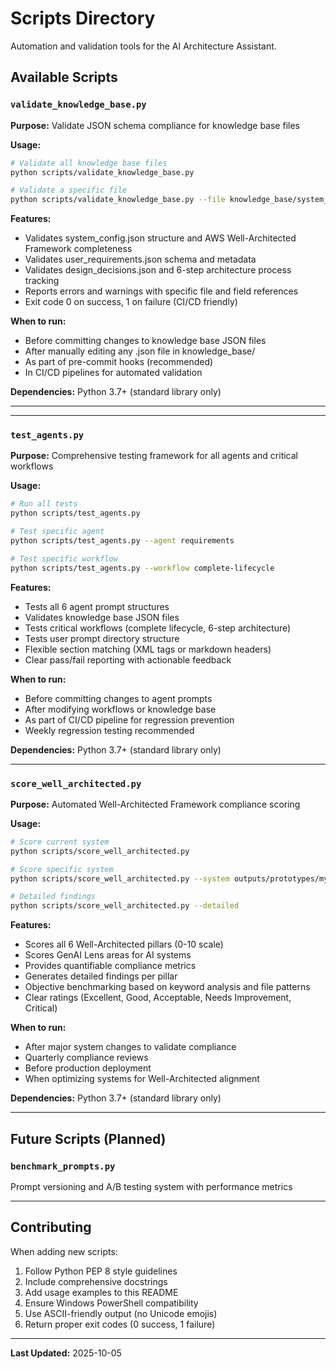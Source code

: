 # Scripts Directory

Automation and validation tools for the AI Architecture Assistant.

## Available Scripts

### `validate_knowledge_base.py`

**Purpose:** Validate JSON schema compliance for knowledge base files

**Usage:**
```bash
# Validate all knowledge base files
python scripts/validate_knowledge_base.py

# Validate a specific file
python scripts/validate_knowledge_base.py --file knowledge_base/system_config.json
```

**Features:**
- Validates system_config.json structure and AWS Well-Architected Framework completeness
- Validates user_requirements.json schema and metadata
- Validates design_decisions.json and 6-step architecture process tracking
- Reports errors and warnings with specific file and field references
- Exit code 0 on success, 1 on failure (CI/CD friendly)

**When to run:**
- Before committing changes to knowledge base JSON files
- After manually editing any .json file in knowledge_base/
- As part of pre-commit hooks (recommended)
- In CI/CD pipelines for automated validation

**Dependencies:** Python 3.7+ (standard library only)

---

---

### `test_agents.py`

**Purpose:** Comprehensive testing framework for all agents and critical workflows

**Usage:**
```bash
# Run all tests
python scripts/test_agents.py

# Test specific agent
python scripts/test_agents.py --agent requirements

# Test specific workflow
python scripts/test_agents.py --workflow complete-lifecycle
```

**Features:**
- Tests all 6 agent prompt structures
- Validates knowledge base JSON files
- Tests critical workflows (complete lifecycle, 6-step architecture)
- Tests user prompt directory structure
- Flexible section matching (XML tags or markdown headers)
- Clear pass/fail reporting with actionable feedback

**When to run:**
- Before committing changes to agent prompts
- After modifying workflows or knowledge base
- As part of CI/CD pipeline for regression prevention
- Weekly regression testing recommended

**Dependencies:** Python 3.7+ (standard library only)

---

### `score_well_architected.py`

**Purpose:** Automated Well-Architected Framework compliance scoring

**Usage:**
```bash
# Score current system
python scripts/score_well_architected.py

# Score specific system
python scripts/score_well_architected.py --system outputs/prototypes/my-project

# Detailed findings
python scripts/score_well_architected.py --detailed
```

**Features:**
- Scores all 6 Well-Architected pillars (0-10 scale)
- Scores GenAI Lens areas for AI systems
- Provides quantifiable compliance metrics
- Generates detailed findings per pillar
- Objective benchmarking based on keyword analysis and file patterns
- Clear ratings (Excellent, Good, Acceptable, Needs Improvement, Critical)

**When to run:**
- After major system changes to validate compliance
- Quarterly compliance reviews
- Before production deployment
- When optimizing systems for Well-Architected alignment

**Dependencies:** Python 3.7+ (standard library only)

---

## Future Scripts (Planned)

### `benchmark_prompts.py`
Prompt versioning and A/B testing system with performance metrics

---

## Contributing

When adding new scripts:
1. Follow Python PEP 8 style guidelines
2. Include comprehensive docstrings
3. Add usage examples to this README
4. Ensure Windows PowerShell compatibility
5. Use ASCII-friendly output (no Unicode emojis)
6. Return proper exit codes (0 success, 1 failure)

---

**Last Updated:** 2025-10-05
